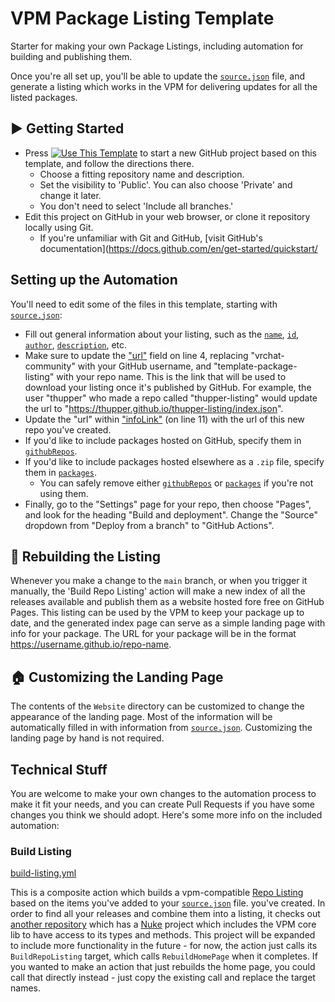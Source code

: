 # VPM Package Listing Template

Starter for making your own Package Listings, including automation for building and publishing them.

Once you're all set up, you'll be able to update the [`source.json`](source.json) file, and generate a listing which works in the VPM for delivering updates for all the listed packages.

## ▶ Getting Started

* Press [![Use This Template](https://user-images.githubusercontent.com/737888/185467681-e5fdb099-d99f-454b-8d9e-0760e5a6e588.png)](https://github.com/vrchat-community/template-package-listing/generate)
to start a new GitHub project based on this template, and follow the directions there. 
  * Choose a fitting repository name and description.
  * Set the visibility to 'Public'. You can also choose 'Private' and change it later.
  * You don't need to select 'Include all branches.'
* Edit this project on GitHub in your web browser, or clone it repository locally using Git.
  * If you're unfamiliar with Git and GitHub, [visit GitHub's documentation](https://docs.github.com/en/get-started/quickstart/
  
## Setting up the Automation

You'll need to edit some of the files in this template, starting with [`source.json`](source.json):
- Fill out general information about your listing, such as the [`name`](source.json#L2), [`id`](source.json#L3), [`author`](source.json#L5), [`description`](source.json#L10), etc.
- Make sure to update the ["url"](source.json#L4) field on line 4, replacing "vrchat-community" with your GitHub username, and "template-package-listing" with your repo name. This is the link that will be used to download your listing once it's published by GitHub. For example, the user "thupper" who made a repo called "thupper-listing" would update the url to "https://thupper.github.io/thupper-listing/index.json".
- Update the "url" within ["infoLink"](source.json#L11) (on line 11) with the url of this new repo you've created.
- If you'd like to include packages hosted on GitHub, specify them in [`githubRepos`](source.json#L16).
- If you'd like to include packages hosted elsewhere as a `.zip` file, specify them in [`packages`](source.json#L19).
  - You can safely remove either [`githubRepos`](source.json#L16) or [`packages`](source.json#L19) if you're not using them. 
- Finally, go to the "Settings" page for your repo, then choose "Pages", and look for the heading "Build and deployment". Change the "Source" dropdown from "Deploy from a branch" to "GitHub Actions".

## 📃 Rebuilding the Listing

Whenever you make a change to the `main` branch, or when you trigger it manually, the 'Build Repo Listing' action will make a new index of all the releases available and publish them as a website hosted fore free on GitHub Pages. This listing can be used by the VPM to keep your package up to date, and the generated index page can serve as a simple landing page with info for your package. The URL for your package will be in the format https://username.github.io/repo-name.

## 🏠 Customizing the Landing Page

The contents of the `Website` directory can be customized to change the appearance of the landing page. Most of the information will be automatically filled in with information from [`source.json`](source.json). Customizing the landing page by hand is not required.

## Technical Stuff

You are welcome to make your own changes to the automation process to make it fit your needs, and you can create Pull Requests if you have some changes you think we should adopt. Here's some more info on the included automation:

### Build Listing
[build-listing.yml](.github/workflows/build-listing.yml)

This is a composite action which builds a vpm-compatible [Repo Listing](https://vcc.docs.vrchat.com/vpm/repos) based on the items you've added to your [`source.json`](source.json) file. you've created. In order to find all your releases and combine them into a listing, it checks out [another repository](https://github.com/vrchat-community/package-list-action) which has a [Nuke](https://nuke.build/) project which includes the VPM core lib to have access to its types and methods. This project will be expanded to include more functionality in the future - for now, the action just calls its `BuildRepoListing` target, which calls `RebuildHomePage` when it completes. If you wanted to make an action that just rebuilds the home page, you could call that directly instead - just copy the existing call and replace the target names.
